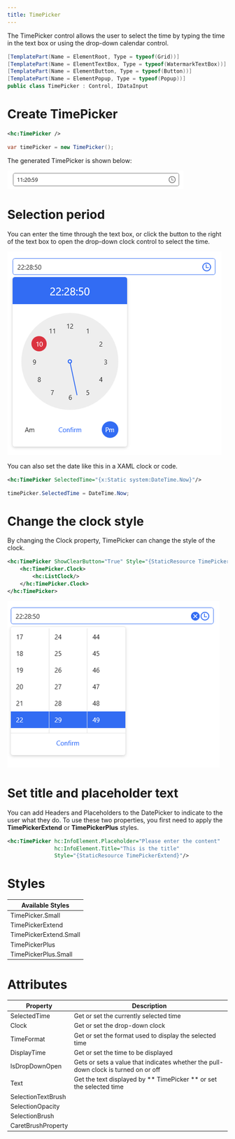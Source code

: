 ```yaml
---
title: TimePicker
---
```


The TimePicker control allows the user to select the time by typing the time in the text box or using the drop-down calendar control.

``` CS
[TemplatePart(Name = ElementRoot, Type = typeof(Grid))]
[TemplatePart(Name = ElementTextBox, Type = typeof(WatermarkTextBox))]
[TemplatePart(Name = ElementButton, Type = typeof(Button))]
[TemplatePart(Name = ElementPopup, Type = typeof(Popup))]
public class TimePicker : Control, IDataInput
```

# Create TimePicker

``` XML
<hc:TimePicker />
```

``` CS
var timePicker = new TimePicker();
```

The generated TimePicker is shown below:

![TimePicker](https://raw.githubusercontent.com/HandyOrg/HandyOrgResource/master/HandyControl/Doc/extend_controls/TimePicker_1.png)

# Selection period

You can enter the time through the text box, or click the button to the right of the text box to open the drop-down clock control to select the time.

![TimePicker](https://raw.githubusercontent.com/HandyOrg/HandyOrgResource/master/HandyControl/Doc/extend_controls/TimePicker_2.png)

You can also set the date like this in a XAML clock or code.

``` XML
<hc:TimePicker SelectedTime="{x:Static system:DateTime.Now}"/>
```

``` CS
timePicker.SelectedTime = DateTime.Now;
```

# Change the clock style

By changing the Clock property, TimePicker can change the style of the clock.

``` XML
<hc:TimePicker ShowClearButton="True" Style="{StaticResource TimePickerPlus}">
    <hc:TimePicker.Clock>
        <hc:ListClock/>
    </hc:TimePicker.Clock>
</hc:TimePicker>
```

![TimePicker](https://raw.githubusercontent.com/HandyOrg/HandyOrgResource/master/HandyControl/Doc/extend_controls/TimePicker_3.png)

# Set title and placeholder text

You can add Headers and Placeholders to the DatePicker to indicate to the user what they do. To use these two properties, you first need to apply the **TimePickerExtend** or **TimePickerPlus** styles.

``` XML
<hc:TimePicker hc:InfoElement.Placeholder="Please enter the content"
               hc:InfoElement.Title="This is the title"
               Style="{StaticResource TimePickerExtend}"/>
```

# Styles

|Available Styles|
|-|
|TimePicker.Small|
|TimePickerExtend|
|TimePickerExtend.Small|
|TimePickerPlus|
|TimePickerPlus.Small|

# Attributes

| Property | Description |
| ---------------- | ------------------ |
| SelectedTime | Get or set the currently selected time |
| Clock | Get or set the drop-down clock |
| TimeFormat | Get or set the format used to display the selected time |
| DisplayTime | Get or set the time to be displayed |
| IsDropDownOpen | Gets or sets a value that indicates whether the pull-down clock is turned on or off |
| Text | Get the text displayed by ** TimePicker ** or set the selected time |
|SelectionTextBrush||
|SelectionOpacity||
|SelectionBrush||
|CaretBrushProperty||
